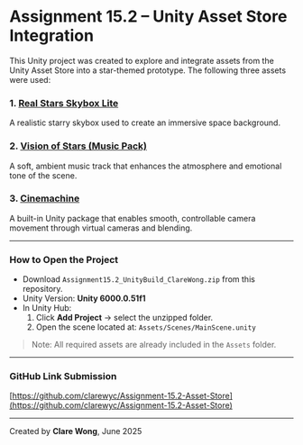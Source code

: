 # Assignment 15.2 – Unity Asset Store Integration

This Unity project was created to explore and integrate assets from the Unity Asset Store into a star-themed prototype. The following three assets were used:

### 1. [Real Stars Skybox Lite](https://assetstore.unity.com/packages/3d/environments/sci-fi/real-stars-skybox-lite-116333)
A realistic starry skybox used to create an immersive space background.

### 2. [Vision of Stars (Music Pack)](https://assetstore.unity.com/packages/audio/music/vision-of-stars-293364)
A soft, ambient music track that enhances the atmosphere and emotional tone of the scene.

### 3. [Cinemachine](https://unity.com/unity/features/editor/art-and-design/cinemachine)
A built-in Unity package that enables smooth, controllable camera movement through virtual cameras and blending.

---

### How to Open the Project

- Download `Assignment15.2_UnityBuild_ClareWong.zip` from this repository.
- Unity Version: **Unity 6000.0.51f1**
- In Unity Hub:
  1. Click **Add Project** → select the unzipped folder.
  2. Open the scene located at: `Assets/Scenes/MainScene.unity`

> Note: All required assets are already included in the `Assets` folder.

---

### GitHub Link Submission

[https://github.com/clarewyc/Assignment-15.2-Asset-Store](https://github.com/clarewyc/Assignment-15.2-Asset-Store)

---

Created by **Clare Wong**, June 2025
